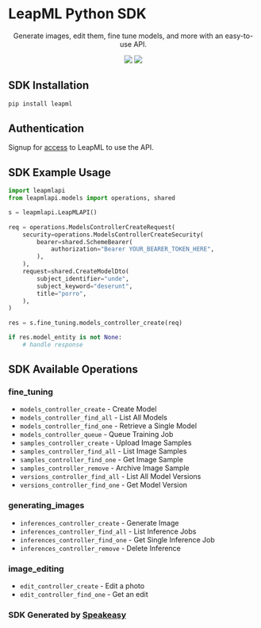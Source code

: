 # LeapML Python SDK

<div align="center">
   <p>Generate images, edit them, fine tune models, and more with an easy-to-use API.</p>
   <img src="https://img.shields.io/github/actions/workflow/status/speakeasy-sdks/leapml-python-sdk/speakeasy_sdk_generation.yml?style=for-the-badge" />
   <img src="https://img.shields.io/badge/pypi-1.0.0-blue?style=for-the-badge" />
</div>

<!-- Start SDK Installation -->
## SDK Installation

```bash
pip install leapml
```
<!-- End SDK Installation -->

## Authentication

Signup for [access](https://www.leapml.dev/signup) to LeapML to use the API. 

## SDK Example Usage
<!-- Start SDK Example Usage -->
```python
import leapmlapi
from leapmlapi.models import operations, shared

s = leapmlapi.LeapMLAPI()
   
req = operations.ModelsControllerCreateRequest(
    security=operations.ModelsControllerCreateSecurity(
        bearer=shared.SchemeBearer(
            authorization="Bearer YOUR_BEARER_TOKEN_HERE",
        ),
    ),
    request=shared.CreateModelDto(
        subject_identifier="unde",
        subject_keyword="deserunt",
        title="porro",
    ),
)
    
res = s.fine_tuning.models_controller_create(req)

if res.model_entity is not None:
    # handle response
```
<!-- End SDK Example Usage -->

<!-- Start SDK Available Operations -->
## SDK Available Operations


### fine_tuning

* `models_controller_create` - Create Model
* `models_controller_find_all` - List All Models
* `models_controller_find_one` - Retrieve a Single Model
* `models_controller_queue` - Queue Training Job
* `samples_controller_create` - Upload Image Samples
* `samples_controller_find_all` - List Image Samples
* `samples_controller_find_one` - Get Image Sample
* `samples_controller_remove` - Archive Image Sample
* `versions_controller_find_all` - List All Model Versions
* `versions_controller_find_one` - Get Model Version

### generating_images

* `inferences_controller_create` - Generate Image
* `inferences_controller_find_all` - List Inference Jobs
* `inferences_controller_find_one` - Get Single Inference Job
* `inferences_controller_remove` - Delete Inference

### image_editing

* `edit_controller_create` - Edit a photo
* `edit_controller_find_one` - Get an edit
<!-- End SDK Available Operations -->

### SDK Generated by [Speakeasy](https://docs.speakeasyapi.dev/docs/using-speakeasy/client-sdks)
